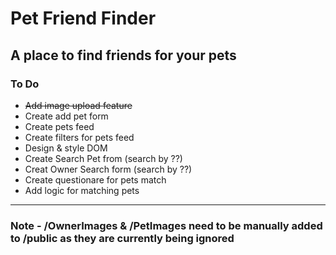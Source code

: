 # Pet Friend Finder
## A place to find friends for your pets

### To Do

* ~~Add image upload feature~~
* Create add pet form
* Create pets feed
* Create filters for pets feed
* Design & style DOM
* Create Search Pet from (search by ??) 
* Creat Owner Search form (search by ??)
* Create questionare for pets match
* Add logic for matching pets


***
### Note - /OwnerImages & /PetImages need to be manually added to /public as they are currently being ignored